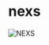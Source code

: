 # nexs

![NEXS](https://user-images.githubusercontent.com/12959081/143937078-c1bd82c9-6980-4abf-aa66-a2b483838829.png)
